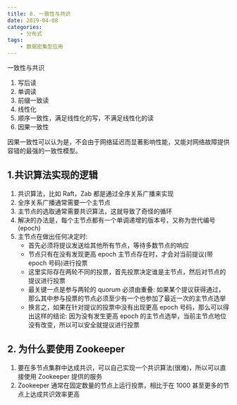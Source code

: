 ```yaml
---
title: 8. 一致性与共识
date: 2019-04-08
categories:
    - 分布式
tags:
    - 数据密集型应用
---
```


一致性与共识

<!-- more -->

1. 写后读
2. 单调读
3. 前缀一致读
4. 线性化
5. 顺序一致性，满足线性化的写，不满足线性化的读
5. 因果一致性


因果一致性可以认为是，不会由于网络延迟而显著影响性能，又能对网络故障提供容错的最强的一致性模型。


## 1.共识算法实现的逻辑
1. 共识算法，比如 Raft，Zab 都是通过全序关系广播来实现
2. 全序关系广播通常需要一个主节点
3. 主节点的选取通常需要共识算法，这就导致了奇怪的循环
4. 解决的办法是，每个主节点都有一个单调递增的版本号，又称为世代编号(epoch)
5. 主节点在做出任何决定时:
    - 首先必须将提议发送给其他所有节点，等待多数节点的响应
    - 节点只有在没有发现更高 epoch 主节点存在时，才会对当前提议(带 epoch 号码)进行投票
    - 这里实际存在两轮不同的投票，首先投票决定谁是主节点，然后对节点的提议进行投票
    - 最关键一点是参与两轮的 quorum 必须由重叠: 如果某个提议获得通过，那么其中参与投票的节点必须至少有一个也参加了最近一次的主节点选举
    - 换言之，如果在针对提议的投票中没有出现更高 epoch 号码，那么可以得出这样的结论: 因为没有发生更高 epoch 的主节点选举，当前主节点地位没有改变，所以可以安全就提议进行投票

## 2. 为什么要使用 Zookeeper
1. 要在多节点集群中达成共识，可以自己实现一个共识算法(很难)，所以可以直接使用 Zookeeper 提供的服务
2. Zookeeper 通常在固定数量的节点上运行投票，相比于在 1000 甚至更多的节点上达成共识效率更高

